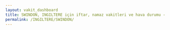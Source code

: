 ```yaml
---
layout: vakit_dashboard
title: SWINDON, INGILTERE için iftar, namaz vakitleri ve hava durumu - ilçe/eyalet seç
permalink: /INGILTERE/SWINDON/
---
```


<script type="text/javascript">
  var GLOBAL_COUNTRY = 'INGILTERE';
  var GLOBAL_CITY = 'SWINDON';
  var GLOBAL_STATE = '';
  var lat = 72;
  var lon = 21;
</script>
